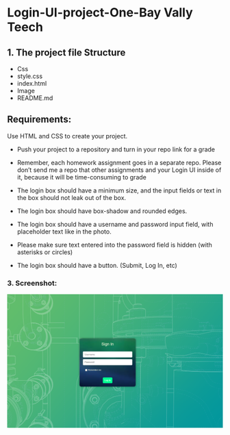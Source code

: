 # Login-UI-project-One-Bay Vally Teech


## 1. The project file Structure
* Css
 * style.css
 * index.html
 * Image
 * README.md

## Requirements:

Use HTML and CSS to create your project.

* Push your project to a repository and turn in your repo link for a grade

* Remember, each homework assignment goes in a separate repo. Please don’t send me a repo that other assignments and your Login UI inside of it, because it will be time-consuming to grade

* The login box should have a minimum size, and the input fields or text in the box should not leak out of the box.

* The login box should have box-shadow and rounded edges.

* The login box should have a username and password input field, with placeholder text like in the photo.

* Please make sure text entered into the password field is hidden (with asterisks or circles)

* The login box should have a button. (Submit, Log In, etc)

### 3. Screenshot:

![My Image](Image/Log-In.png)
